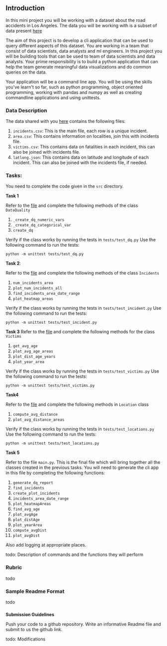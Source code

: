 ## Introduction

In this mini project you will be working with a dataset about the road accidents in Los Angeles. The data you will be working with is a subset of data present [here](https://www.kaggle.com/datasets/cityofLA/los-angeles-traffic-collision-data)

The aim of this project is to develop a cli application that can be used to query different aspects of this dataset. You are working in a team that consist of data scientists, data analysts and ml engineers. In this project you will be building tools that can be used to team of data scientists and data analysts. Your prime responsibility is to build a python application that can help the team generate meaningful data visualizations and do common queries on the data.

Your application will be a command line app. You will be using the skills you've learn't so far, such as python programming, object oriented programming, working with pandas and numpy as well as creating commandline applications and using unittests.

### Data Description

The data shared with you [here](./data/) contains the following files:

1. `incidents.csv`: This is the main file, each row is a unique incident.
2. `area.csv`: This contains information on localities, join this with incidents file.
3. `victims.csv`: This contains data on fatalities in each incident, this can also be joined with incidents file.
4. `latlong.json`: This contains data on latitude and longitude of each incident. This can also be joined with the incidents file, if needed.


### Tasks:

You need to complete the code given in the `src` directory.


**Task 1**

Refer to the [file](./src/dq.py) and complete the following methods of the class `DataQuality`

1. `_create_dq_numeric_vars`
2. `_create_dq_categorical_var`
3. `create_dq`

Verify if the class works by running the tests in `tests/test_dq.py`
Use the following command to run the tests:

```shell
python -m unittest tests/test_dq.py
```

**Task 2**:

Refer to the [file](./src/incidents.py) and complete the following methods of the class `Incidents`

1. `num_incidents_area`
2. `plot_num_incidents_all`
3. `find_incidents_area_date_range`
4. `plot_heatmap_areas`

Verify if the class works by running the tests in `tests/test_incident.py`
Use the following command to run the tests:

```shell
python -m unittest tests/test_incident.py
```

**Task 3**
Refer to the [file](src/victims.py) and complete the following methods for the class `Victims` 

1. `get_avg_age`
2. `plot_avg_age_areas`
3. `plot_dist_age_years`
4. `plot_year_area`

Verify if the class works by running the tests in `tests/test_victims.py`
Use the following command to run the tests:

```shell
python -m unittest tests/test_victims.py
```

**Task4**

Refer to the [file](./src/locations.py) and complete the following methods in `Location` class

1. `compute_avg_distance`
2. `plot_avg_distance_areas`

Verify if the class works by running the tests in `tests/test_locations.py`
Use the following command to run the tests:

```shell
python -m unittest tests/test_locations.py
```
**Task 5**

Refer to the file `main.py`. This is the final file which will bring together all the classes created in the previous tasks. You
will need to generate the cli app in this file by completing the 
following functions:

1. `generate_dq_report`
2. `find_incidents`
3. `create_plot_incidents`
4. `incidents_area_date_range`
5. `plot_heatmapAreas`
6. `find_avg_age`
7. `plot_avgAge`
8. `plot_distAge`
9. `plot_yearArea`
10. `compute_avgDist`
11. `plot_avgDist`

Also add logging at appropriate places.

todo: Description of commands and the functions they will perform

### Rubric
todo

### Sample Readme Format
todo

###
**Submission Guidelines**

Push your code to a github repository. Write an informative Readme file and submit to us the github link.

todo: Modifications